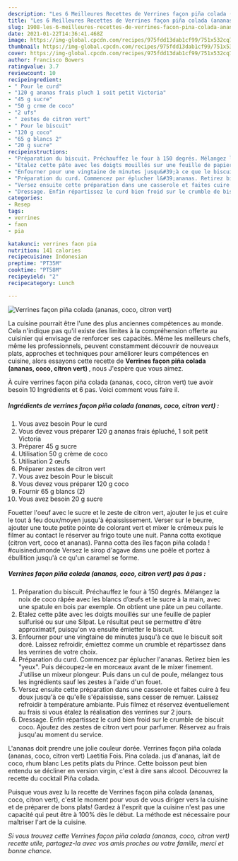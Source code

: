 ```yaml
---
description: "Les 6 Meilleures Recettes de Verrines façon piña colada (ananas, coco, citron vert)"
title: "Les 6 Meilleures Recettes de Verrines façon piña colada (ananas, coco, citron vert)"
slug: 1908-les-6-meilleures-recettes-de-verrines-facon-pina-colada-ananas-coco-citron-vert
date: 2021-01-22T14:36:41.468Z
image: https://img-global.cpcdn.com/recipes/975fdd13dab1cf99/751x532cq70/verrines-facon-pina-colada-ananas-coco-citron-vert-photo-principale-de-la-recette.jpg
thumbnail: https://img-global.cpcdn.com/recipes/975fdd13dab1cf99/751x532cq70/verrines-facon-pina-colada-ananas-coco-citron-vert-photo-principale-de-la-recette.jpg
cover: https://img-global.cpcdn.com/recipes/975fdd13dab1cf99/751x532cq70/verrines-facon-pina-colada-ananas-coco-citron-vert-photo-principale-de-la-recette.jpg
author: Francisco Bowers
ratingvalue: 3.7
reviewcount: 10
recipeingredient:
- " Pour le curd"
- "120 g ananas frais pluch 1 soit petit Victoria"
- "45 g sucre"
- "50 g crme de coco"
- "2 ufs"
- " zestes de citron vert"
- " Pour le biscuit"
- "120 g coco"
- "65 g blancs 2"
- "20 g sucre"
recipeinstructions:
- "Préparation du biscuit. Préchauffez le four à 150 degrés. Mélangez la noix de coco râpée avec les blancs d’œufs et le sucre à la main, avec une spatule en bois par exemple. On obtient une pâte un peu collante."
- "Etalez cette pâte avec les doigts mouillés sur une feuille de papier sulfurisé ou sur une Silpat. Le résultat peut se permettre d&#39;être approximatif, puisqu&#39;on va ensuite émietter le biscuit."
- "Enfourner pour une vingtaine de minutes jusqu&#39;à ce que le biscuit soit doré. Laissez refroidir, émiettez comme un crumble et répartissez dans les verrines de votre choix."
- "Préparation du curd. Commencez par éplucher l&#39;ananas. Retirez bien les &#34;yeux&#34;. Puis découpez-le en morceaux avant de le mixer finement. J&#39;utilise un mixeur plongeur. Puis dans un cul de poule, mélangez tous les ingrédients sauf les zestes à l&#39;aide d&#39;un fouet."
- "Versez ensuite cette préparation dans une casserole et faites cuire à feu doux jusqu&#39;à ce qu&#39;elle s&#39;épaississe, sans cesser de remuer. Laissez refroidir à température ambiante. Puis filmez et réservez éventuellement au frais si vous étalez la réalisation des verrines sur 2 jours."
- "Dressage. Enfin répartissez le curd bien froid sur le crumble de biscuit coco. Ajoutez des zestes de citron vert pour parfumer. Réservez au frais jusqu&#39;au moment du service."
categories:
- Resep
tags:
- verrines
- faon
- pia

katakunci: verrines faon pia 
nutrition: 141 calories
recipecuisine: Indonesian
preptime: "PT35M"
cooktime: "PT58M"
recipeyield: "2"
recipecategory: Lunch

---
```



![Verrines façon piña colada (ananas, coco, citron vert)](https://img-global.cpcdn.com/recipes/975fdd13dab1cf99/751x532cq70/verrines-facon-pina-colada-ananas-coco-citron-vert-photo-principale-de-la-recette.jpg)

La cuisine pourrait être l'une des plus anciennes compétences au monde. Cela n'indique pas qu'il existe des limites à la compréhension offerte au cuisinier qui envisage de renforcer ses capacités. Même les meilleurs chefs, même les professionnels, peuvent constamment découvrir de nouveaux plats, approches et techniques pour améliorer leurs compétences en cuisine, alors essayons cette recette de <strong> Verrines façon piña colada (ananas, coco, citron vert) </strong>, nous J'espère que vous aimez.

<!--inarticleads1-->

À cuire verrines façon piña colada (ananas, coco, citron vert) tue avoir besoin 10 Ingrédients et 6 pas. Voici comment vous faire il.

##### Ingrédients de verrines façon piña colada (ananas, coco, citron vert) :

1. Vous avez besoin  Pour le curd
1. Vous devez vous préparer 120 g ananas frais épluché, 1 soit petit Victoria
1. Préparer 45 g sucre
1. Utilisation 50 g crème de coco
1. Utilisation 2 œufs
1. Préparer  zestes de citron vert
1. Vous avez besoin  Pour le biscuit
1. Vous devez vous préparer 120 g coco
1. Fournir 65 g blancs (2)
1. Vous avez besoin 20 g sucre


Fouetter l&#39;oeuf avec le sucre et le zeste de citron vert, ajouter le jus et cuire le tout à feu doux/moyen jusqu&#39;à épaississement. Verser sur le beurre, ajouter une toute petite pointe de colorant vert et mixer le crémeux puis le filmer au contact le réserver au frigo toute une nuit. Panna cotta exotique (citron vert, coco et ananas). Panna cotta des îles façon piña colada ! #cuisinedumonde Versez le sirop d&#39;agave dans une poêle et portez à ébullition jusqu&#39;à ce qu&#39;un caramel se forme. 

<!--inarticleads2-->

##### Verrines façon piña colada (ananas, coco, citron vert) pas à pas :

1. Préparation du biscuit. Préchauffez le four à 150 degrés. Mélangez la noix de coco râpée avec les blancs d’œufs et le sucre à la main, avec une spatule en bois par exemple. On obtient une pâte un peu collante.
1. Etalez cette pâte avec les doigts mouillés sur une feuille de papier sulfurisé ou sur une Silpat. Le résultat peut se permettre d&#39;être approximatif, puisqu&#39;on va ensuite émietter le biscuit.
1. Enfourner pour une vingtaine de minutes jusqu&#39;à ce que le biscuit soit doré. Laissez refroidir, émiettez comme un crumble et répartissez dans les verrines de votre choix.
1. Préparation du curd. Commencez par éplucher l&#39;ananas. Retirez bien les &#34;yeux&#34;. Puis découpez-le en morceaux avant de le mixer finement. J&#39;utilise un mixeur plongeur. Puis dans un cul de poule, mélangez tous les ingrédients sauf les zestes à l&#39;aide d&#39;un fouet.
1. Versez ensuite cette préparation dans une casserole et faites cuire à feu doux jusqu&#39;à ce qu&#39;elle s&#39;épaississe, sans cesser de remuer. Laissez refroidir à température ambiante. Puis filmez et réservez éventuellement au frais si vous étalez la réalisation des verrines sur 2 jours.
1. Dressage. Enfin répartissez le curd bien froid sur le crumble de biscuit coco. Ajoutez des zestes de citron vert pour parfumer. Réservez au frais jusqu&#39;au moment du service.


L&#39;ananas doit prendre une jolie couleur dorée. Verrines façon piña colada (ananas, coco, citron vert) Laetitia Fois. Pina colada. jus d&#39;ananas, lait de coco, rhum blanc Les petits plats du Prince. Cette boisson peut bien entendu se décliner en version virgin, c&#39;est à dire sans alcool. Découvrez la recette du cocktail Piña colada. 

<!--inarticleads1-->

<p>
Puisque vous avez lu la recette de Verrines façon piña colada (ananas, coco, citron vert), c'est le moment pour vous de vous diriger vers la cuisine et de préparer de bons plats! Gardez à l'esprit que la cuisine n'est pas une capacité qui peut être à 100% dès le début. La méthode est nécessaire pour maîtriser l'art de la cuisine.
</p>

<p>
<i>Si vous trouvez cette Verrines façon piña colada (ananas, coco, citron vert) recette utile, partagez-la avec vos amis proches ou votre famille, merci et bonne chance.</i>
</p>

